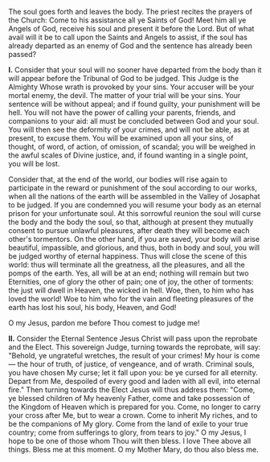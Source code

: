 
The soul goes forth and leaves the body. The priest recites the prayers of the Church: Come to his assistance all ye Saints of God! Meet him all ye Angels of God, receive his soul and present it before the Lord. But of what avail will it be to call upon the Saints and Angels to assist, if the soul has already departed as an enemy of God and the sentence has already been passed?

**I\.** Consider that your soul will no sooner have departed from the body than it will appear before the Tribunal of God to be judged. This Judge is the Almighty Whose wrath is provoked by your sins. Your accuser will be your mortal enemy, the devil. The matter of your trial will be your sins. Your sentence will be without appeal; and if found guilty, your punishment will be hell. You will not have the power of calling your parents, friends, and companions to your aid: all must be concluded between God and your soul. You will then see the deformity of your crimes, and will not be able, as at present, to excuse them. You will be examined upon all your sins, of thought, of word, of action, of omission, of scandal; you will be weighed in the awful scales of Divine justice, and, if found wanting in a single point, you will be lost.

Consider that, at the end of the world, our bodies will rise again to participate in the reward or punishment of the soul according to our works, when all the nations of the earth will be assembled in the Valley of Josaphat to be judged. If you are condemned you will resume your body as an eternal prison for your unfortunate soul. At this sorrowful reunion the soul will curse the body and the body the soul, so that, although at present they mutually consent to pursue unlawful pleasures, after death they will become each other\'s tormentors. On the other hand, if you are saved, your body will arise beautiful, impassible, and glorious, and thus, both in body and soul, you will be judged worthy of eternal happiness. Thus will close the scene of this world: thus will terminate all the greatness, all the pleasures, and all the pomps of the earth. Yes, all will be at an end; nothing will remain but two Eternities, one of glory the other of pain; one of joy, the other of torments: the just will dwell in Heaven, the wicked in hell. Woe, then, to him who has loved the world! Woe to him who for the vain and fleeting pleasures of the earth has lost his soul, his body, Heaven, and God!

O my Jesus, pardon me before Thou comest to judge me!

**II\.** Consider the Eternal Sentence Jesus Christ will pass upon the reprobate and the Elect. This sovereign Judge, turning towards the reprobate, will say: \"Behold, ye ungrateful wretches, the result of your crimes! My hour is come — the hour of truth, of justice, of vengeance, and of wrath. Criminal souls, you have chosen My curse; let it fall upon you: be ye cursed for all eternity. Depart from Me, despoiled of every good and laden with all evil, into eternal fire.\" Then turning towards the Elect Jesus will thus address them: \"Come, ye blessed children of My heavenly Father, come and take possession of the Kingdom of Heaven which is prepared for you. Come, no longer to carry your cross after Me, but to wear a crown. Come to inherit My riches, and to be the companions of My glory. Come from the land of exile to your true country; come from sufferings to glory, from tears to joy.\" O my Jesus, I hope to be one of those whom Thou wilt then bless. I love Thee above all things. Bless me at this moment. O my Mother Mary, do thou also bless me.

